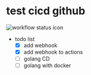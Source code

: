 # test cicd github
![workflow status icon](https://github.com/zjumark/try_github_action/actions/workflows/try-golang.yml/badge.svg)

* todo list
    * [x] add webhook
    * [x] add webhook to actions
    * [ ] golang CD
    * [ ] golang with docker
